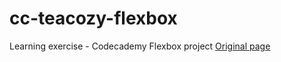 # cc-teacozy-flexbox
Learning exercise - Codecademy Flexbox project
[Original page](https://www.codecademy.com/paths/full-stack-engineer-career-path/tracks/fscp-22-making-a-website-responsive/modules/wdcp-22-layout-with-flexbox/projects/tea-cozy)
